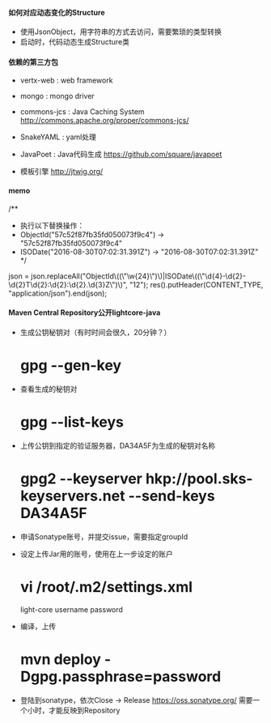 
#### 如何对应动态变化的Structure
 - 使用JsonObject，用字符串的方式去访问，需要繁琐的类型转换
 - 启动时，代码动态生成Structure类

#### 依赖的第三方包

- vertx-web : web framework

- mongo : mongo driver

- commons-jcs : Java Caching System
  http://commons.apache.org/proper/commons-jcs/

- SnakeYAML : yaml处理

- JavaPoet : Java代码生成
  https://github.com/square/javapoet

- 模板引擎
  http://jtwig.org/

#### memo
/**
 * 执行以下替换操作：
 * ObjectId("57c52f87fb35fd050073f9c4") -> "57c52f87fb35fd050073f9c4"
 * ISODate("2016-08-30T07:02:31.391Z") -> "2016-08-30T07:02:31.391Z"
 */

json = json.replaceAll("ObjectId\\((\\\"\\w{24}\\\")\\)|ISODate\\((\\\"\\d{4}-\\d{2}-\\d{2}T\\d{2}:\\d{2}:\\d{2}.\\d{3}Z\\\")\\)", "$1$2");
res().putHeader(CONTENT_TYPE, "application/json").end(json);

#### Maven Central Repository公开lightcore-java
- 生成公钥秘钥对（有时时间会很久，20分钟？）
  # gpg --gen-key

- 查看生成的秘钥对
  # gpg --list-keys

- 上传公钥到指定的验证服务器，DA34A5F为生成的秘钥对名称
  # gpg2 --keyserver hkp://pool.sks-keyservers.net --send-keys DA34A5F

- 申请Sonatype账号，并提交issue，需要指定groupId

- 设定上传Jar用的账号，使用在上一步设定的账户
  # vi /root/.m2/settings.xml
    <settings>
      <servers>
        <server>
          <id>light-core</id>
          <username>username</username>
          <password>password</password>
        </server>
      </servers>
    </settings>

- 编译，上传
  # mvn deploy -Dgpg.passphrase=password

- 登陆到sonatype，依次Close -> Release
  https://oss.sonatype.org/
  需要一个小时，才能反映到Repository
